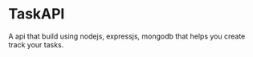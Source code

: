 # TaskAPI

A api that build using nodejs, expressjs, mongodb that helps you create track your tasks. 
